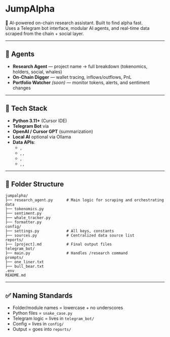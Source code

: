 # JumpAlpha

🚀 AI-powered on-chain research assistant. Built to find alpha fast.  
Uses a Telegram bot interface, modular AI agents, and real-time data scraped from the chain + social layer.

---

## 🧠 Agents

- **Research Agent** — project name → full breakdown (tokenomics, holders, social, whales)
- **On-Chain Digger** — wallet tracing, inflows/outflows, PnL
- **Portfolio Watcher** *(soon)* — monitor tokens, alerts, and sentiment changes

---

## 🔧 Tech Stack

- **Python 3.11+** (Cursor IDE)
- **Telegram Bot** via 
- **OpenAI / Cursor GPT** (summarization)
- **Local AI** optional via Ollama
- **Data APIs**:
  - , 
  - , , 
  - , 
  - , , 

---

## 📁 Folder Structure

```
jumpalpha/
├── research_agent.py      # Main logic for scraping and orchestrating data
├── tokenomics.py
├── sentiment.py
├── whale_tracker.py
├── formatter.py
config/
├── settings.py            # All keys, constants
├── sources.py             # Centralized data source list
reports/
├── [project].md           # Final output files
telegram_bot/
├── main.py                # Handles /research command
prompts/
├── one_liner.txt
├── bull_bear.txt
.env
README.md
```

---

## ✅ Naming Standards

- Folder/module names = lowercase + no underscores  
- Python files = `snake_case.py`  
- Telegram logic = lives in `telegram_bot/`  
- Config = lives in `config/`  
- Output = goes into `reports/`
